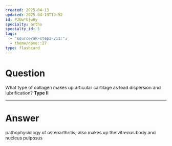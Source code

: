```yaml
---
created: 2025-04-13
updated: 2025-04-13T10:52
id: PJUw*U{wHy
specialty: ortho
specialty_id: 5
tags:
  - "source/ak-step1-v11:": 
  - theme/nbme::27
type: flashcard
---
```


# Question
What type of collagen makes up articular cartilage as load dispersion and lubrification?    **Type II**

---

# Answer
pathophysiology of osteoarthritis; also makes up the vitreous body and nucleus pulposus